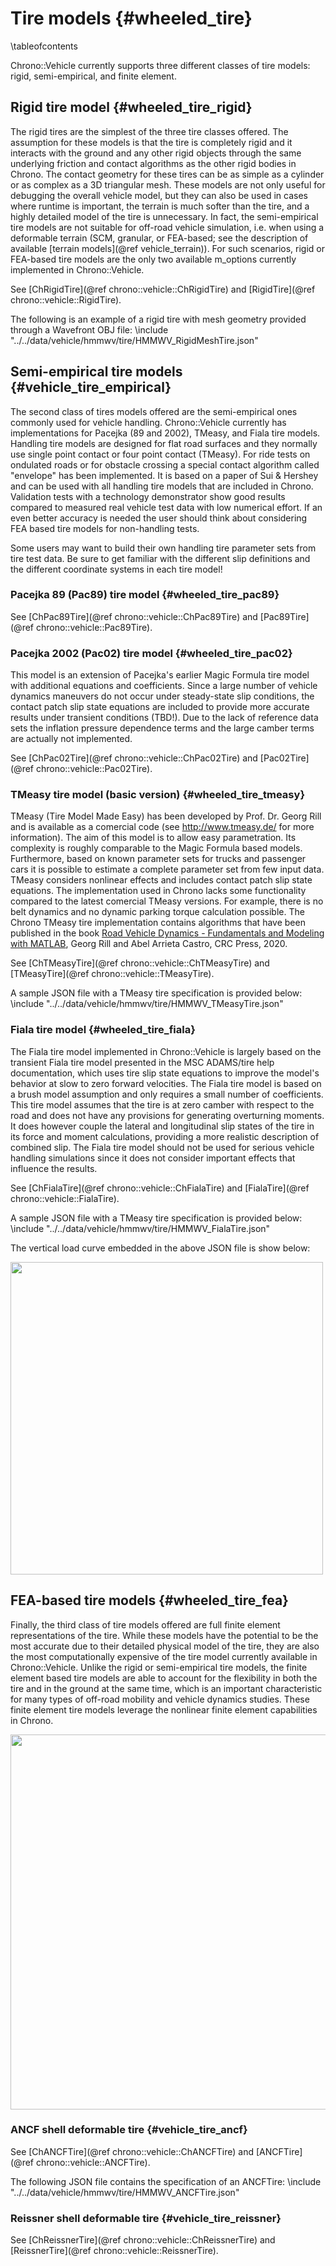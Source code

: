 Tire models {#wheeled_tire}
===========================


\tableofcontents

Chrono::Vehicle currently supports three different classes of tire models: rigid, semi-empirical, and finite element. 

## Rigid tire model  {#wheeled_tire_rigid}

The rigid tires are the simplest of the three tire classes offered.  The assumption for these models is that the tire is completely rigid and it interacts with the ground and any other rigid objects through the same underlying friction and contact algorithms as the other rigid bodies in Chrono.  The contact geometry for these tires can be as simple as a cylinder or as complex as a 3D triangular mesh.  These models are not only useful for debugging the overall vehicle model, but they can also be used in cases where runtime is important, the terrain is much softer than the tire, and a highly detailed model of the tire is unnecessary.  In fact, the semi-empirical tire models are not suitable for off-road vehicle simulation, i.e. when using a deformable terrain (SCM, granular, or FEA-based; see the description of available [terrain models](@ref vehicle_terrain)).  For such scenarios, rigid or FEA-based tire models are the only two available m_options currently implemented in Chrono::Vehicle. 

See [ChRigidTire](@ref chrono::vehicle::ChRigidTire) and [RigidTire](@ref chrono::vehicle::RigidTire).

The following is an example of a rigid tire with mesh geometry provided through a Wavefront OBJ file: 
\include "../../data/vehicle/hmmwv/tire/HMMWV_RigidMeshTire.json"

## Semi-empirical tire models {#vehicle_tire_empirical}

The second class of tires models offered are the semi-empirical ones commonly used for vehicle handling.  Chrono::Vehicle currently has implementations for Pacejka (89 and 2002), TMeasy, and Fiala tire models. Handling tire models are designed for flat road surfaces and they normally use single point contact or four point contact (TMeasy). For ride tests on ondulated roads or for obstacle crossing a special contact algorithm called "envelope" has been implemented. It is based on a paper of Sui & Hershey and can be used with all handling tire models that are included in Chrono. Validation tests with a technology demonstrator show good results compared to measured real vehicle test data with low numerical effort. If an even better accuracy is needed the user should think about considering FEA based tire models for non-handling tests.

Some users may want to build their own handling tire parameter sets from tire test data. Be sure to get familiar with the different slip definitions and the different coordinate systems in each tire model!

### Pacejka 89 (Pac89) tire model {#wheeled_tire_pac89}

See [ChPac89Tire](@ref chrono::vehicle::ChPac89Tire) and [Pac89Tire](@ref chrono::vehicle::Pac89Tire).

### Pacejka 2002 (Pac02) tire model  {#wheeled_tire_pac02}

This model is an extension of Pacejka's earlier Magic Formula tire model with additional equations and coefficients.  Since a large number of vehicle dynamics maneuvers do not occur under steady-state slip conditions, the contact patch slip state equations are included to provide more accurate results under transient conditions (TBD!). Due to the lack of reference data sets the inflation pressure dependence terms and the large camber terms are actually not implemented.

See [ChPac02Tire](@ref chrono::vehicle::ChPac02Tire) and [Pac02Tire](@ref chrono::vehicle::Pac02Tire).

### TMeasy tire model (basic version) {#wheeled_tire_tmeasy}

TMeasy (Tire Model Made Easy) has been developed by Prof. Dr. Georg Rill and is available as a comercial code (see http://www.tmeasy.de/ for more information). The aim of this model is to allow easy parametration. Its complexity is roughly comparable to the Magic Formula based models. Furthermore, based on known parameter sets for trucks and passenger cars it is possible to estimate a complete parameter set from few input data. TMeasy considers nonlinear effects and includes contact patch slip state equations. The implementation used in Chrono lacks some functionality compared to the latest comercial TMeasy versions. For example, there is no belt dynamics and no dynamic parking torque calculation possible. The Chrono TMeasy tire implementation contains algorithms that have been published in the book [Road Vehicle Dynamics - Fundamentals and Modeling with MATLAB](https://www.routledge.com/Road-Vehicle-Dynamics-Fundamentals-and-Modeling-with-MATLAB/Rill-Castro/p/book/9780367199739), Georg Rill and Abel Arrieta Castro, CRC Press, 2020.

See [ChTMeasyTire](@ref chrono::vehicle::ChTMeasyTire) and [TMeasyTire](@ref chrono::vehicle::TMeasyTire).

A sample JSON file with a TMeasy tire specification is provided below:
\include "../../data/vehicle/hmmwv/tire/HMMWV_TMeasyTire.json"


### Fiala tire model  {#wheeled_tire_fiala}

The Fiala tire model implemented in Chrono::Vehicle is largely based on the transient Fiala tire model presented in the MSC ADAMS/tire help documentation, which uses tire slip state equations to improve the model's behavior at slow to zero forward velocities.  The Fiala tire model is based on a brush model assumption and only requires a small number of coefficients. This tire model assumes that the tire is at zero camber with respect to the road and does not have any provisions for generating overturning moments.  It does however couple the lateral and longitudinal slip states of the tire in its force and moment calculations, providing a more realistic description of combined slip. The Fiala tire model should not be used for serious vehicle handling simulations since it does not consider important effects that influence the results.

See [ChFialaTire](@ref chrono::vehicle::ChFialaTire) and [FialaTire](@ref chrono::vehicle::FialaTire).

A sample JSON file with a TMeasy tire specification is provided below:
\include "../../data/vehicle/hmmwv/tire/HMMWV_FialaTire.json"

The vertical load curve embedded in the above JSON file is show below:

<img src="http://www.projectchrono.org/assets/manual/vehicle/curves/FialaTire_vertical_load.png" width="500" />

## FEA-based tire models  {#wheeled_tire_fea}

Finally, the third class of tire models offered are full finite element representations of the tire.  While these models have the potential to be the most accurate due to their detailed physical model of the tire, they are also the most computationally expensive of the tire model currently available in Chrono::Vehicle.  Unlike the rigid or semi-empirical tire models, the finite element based tire models are able to account for the flexibility in both the tire and in the ground at the same time, which is an important characteristic for many types of off-road mobility and vehicle dynamics studies.  These finite element tire models leverage the nonlinear finite element capabilities in Chrono. 

<img src="http://www.projectchrono.org/assets/manual/vehicle/wheeled/FEA_tire_sections.png" width="600" />

### ANCF shell deformable tire {#vehicle_tire_ancf}

See [ChANCFTire](@ref chrono::vehicle::ChANCFTire) and [ANCFTire](@ref chrono::vehicle::ANCFTire).

The following JSON file contains the specification of an ANCFTire:
\include "../../data/vehicle/hmmwv/tire/HMMWV_ANCFTire.json"

### Reissner shell deformable tire {#vehicle_tire_reissner}

See [ChReissnerTire](@ref chrono::vehicle::ChReissnerTire) and [ReissnerTire](@ref chrono::vehicle::ReissnerTire).
